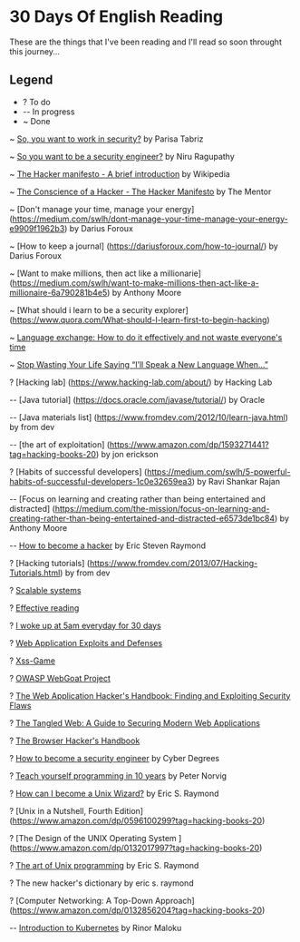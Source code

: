 # 30 Days Of English Reading
These are the things that I've been reading and I'll read so soon throught this journey...

## Legend
* ? To do
* -- In progress
* ~ Done



~ [So, you want to work in security?](https://medium.freecodecamp.org/so-you-want-to-work-in-security-bc6c10157d23) by Parisa Tabriz

~ [So you want to be a security engineer?](https://medium.com/@niruragu/so-you-want-to-be-a-security-engineer-d8775976afb7) by Niru Ragupathy

~ [The Hacker manifesto - A brief introduction](https://en.wikipedia.org/wiki/Hacker_Manifesto) by Wikipedia

~ [The Conscience of a Hacker - The Hacker Manifesto](https://archive.org/stream/The_Conscience_of_a_Hacker/hackersmanifesto.txt) by The Mentor

~ [Don't manage your time, manage your energy] (https://medium.com/swlh/dont-manage-your-time-manage-your-energy-e9909f1962b3) by Darius Foroux

~ [How to keep a journal] (https://dariusforoux.com/how-to-journal/) by Darius Foroux

~ [Want to make millions, then act like a millionarie] (https://medium.com/swlh/want-to-make-millions-then-act-like-a-millionaire-6a790281b4e5) by Anthony Moore

~ [What should i learn to be a security explorer] (https://www.quora.com/What-should-I-learn-first-to-begin-hacking)

~ [Language exchange: How to do it effectively and not waste everyone's time](https://www.lingualift.com/blog/language-exchange-effectively-not-waste-time/)

~ [Stop Wasting Your Life Saying “I’ll Speak a New Language When…”](https://www.fluentin3months.com/compare-and-despair/)

? [Hacking lab] (https://www.hacking-lab.com/about/) by Hacking Lab

-- [Java tutorial] (https://docs.oracle.com/javase/tutorial/) by Oracle

-- [Java materials list] (https://www.fromdev.com/2012/10/learn-java.html) by from dev

-- [the art of exploitation] (https://www.amazon.com/dp/1593271441?tag=hacking-books-20) by jon erickson

? [Habits of successful developers] (https://medium.com/swlh/5-powerful-habits-of-successful-developers-1c0e32659ea3) by Ravi Shankar Rajan

-- [Focus on learning and creating rather than being entertained and distracted] (https://medium.com/the-mission/focus-on-learning-and-creating-rather-than-being-entertained-and-distracted-e6573de1bc84) by Anthony Moore

-- [How to become a hacker](http://www.catb.org/esr/faqs/hacker-howto.html) by Eric Steven Raymond

? [Hacking tutorials] (https://www.fromdev.com/2013/07/Hacking-Tutorials.html) by from dev


? [Scalable systems](https://medium.com/@ramkarnani24/designing-scalable-systems-part-1-60279fc312f1)

? [Effective reading](https://medium.com/@maartenvandoorn/the-complete-guide-to-effective-reading-fc1835937757)

? [I woke up at 5am everyday for 30 days](https://medium.com/@themarvindiaz/i-woke-up-at-5-am-everyday-for-30-days-efefe86400c0)

? [Web Application Exploits and Defenses ](https://google-gruyere.appspot.com/)

? [Xss-Game](https://xss-game.appspot.com/)

? [OWASP WebGoat Project](https://www.owasp.org/index.php/Category:OWASP_WebGoat_Project)

? [The Web Application Hacker's Handbook: Finding and Exploiting Security Flaws](https://www.amazon.com/Web-Application-Hackers-Handbook-Exploiting/dp/1118026470)

? [The Tangled Web: A Guide to Securing Modern Web Applications](https://www.amazon.com/Tangled-Web-Securing-Modern-Applications/dp/1593273886/)

? [The Browser Hacker's Handbook](https://www.amazon.com/Browser-Hackers-Handbook-Wade-Alcorn/dp/1118662091/)

? [How to become a security engineer](https://www.cyberdegrees.org/jobs/security-engineer/) by Cyber Degrees

? [Teach yourself programming in 10 years](http://norvig.com/21-days.html) by Peter Norvig

? [How can I become a Unix Wizard?](http://catb.org/~esr/faqs/loginataka.html) by Eric S. Raymond

? [Unix in a Nutshell, Fourth Edition] (https://www.amazon.com/dp/0596100299?tag=hacking-books-20)

? [The Design of the UNIX Operating System ] (https://www.amazon.com/dp/0132017997?tag=hacking-books-20)

? [The art of Unix programming](http://catb.org/~esr/writings/taoup/) by Eric S. Raymond

? The new hacker's dictionary by eric s. raymond

? [Computer Networking: A Top-Down Approach] (https://www.amazon.com/dp/0132856204?tag=hacking-books-20)

-- [Introduction to Kubernetes](https://medium.freecodecamp.org/learn-kubernetes-in-under-3-hours-a-detailed-guide-to-orchestrating-containers-114ff420e882) by Rinor Maloku

